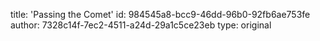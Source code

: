 title: 'Passing the Comet'
id: 984545a8-bcc9-46dd-96b0-92fb6ae753fe
author: 7328c14f-7ec2-4511-a24d-29a1c5ce23eb
type: original
